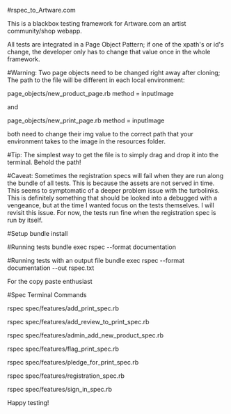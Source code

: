#rspec_to_Artware.com

This is a blackbox testing framework for Artware.com an artist community/shop webapp.


All tests are integrated in a Page Object Pattern; if one of the xpath's or id's change,
the developer only has to change that value once in the whole framework.


#Warning:
Two page objects need to be changed right away after cloning; The path to the file will be different in each local environment:

page_objects/new_product_page.rb  method = inputImage

and

page_objects/new_print_page.rb  method = inputImage

both need to change their img value to the correct path that your environment takes to the image in the resources folder.

#Tip: 
The simplest way to get the file is to simply drag and drop it into the terminal. Behold the path!


#Caveat:
Sometimes the registration specs will fail when they are run along the bundle of all tests. This is because the assets are not served in time. This seems to symptomatic of a deeper problem issue with the turbolinks. This is definitely something that should be looked into a debugged with a vengeance, but at the time I wanted focus on the tests themselves. I will revisit this issue. For now, the tests run fine when the registration spec is run by itself.


#Setup
bundle install

#Running tests
bundle exec rspec --format documentation

#Running tests with an output file
bundle exec rspec --format documentation --out rspec.txt

For the copy paste enthusiast

#Spec Terminal Commands


rspec spec/features/add_print_spec.rb

rspec spec/features/add_review_to_print_spec.rb

rspec spec/features/admin_add_new_product_spec.rb

rspec spec/features/flag_print_spec.rb

rspec spec/features/pledge_for_print_spec.rb

rspec spec/features/registration_spec.rb

rspec spec/features/sign_in_spec.rb

Happy testing!